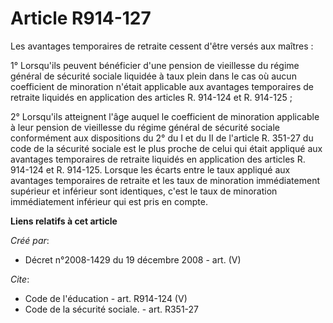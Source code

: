 # Article R914-127

Les avantages temporaires de retraite cessent d'être versés aux maîtres : 

1° Lorsqu'ils peuvent bénéficier d'une pension de vieillesse du régime général de sécurité sociale liquidée à taux plein dans
le cas où aucun coefficient de minoration n'était applicable aux avantages temporaires de retraite liquidés en application
des articles R. 914-124 et R. 914-125 ; 

2° Lorsqu'ils atteignent l'âge auquel le coefficient de minoration applicable à leur pension de vieillesse du régime général
de sécurité sociale conformément aux dispositions du 2° du I et du II de l'article R. 351-27 du code de la sécurité sociale
est le plus proche de celui qui était appliqué aux avantages temporaires de retraite liquidés en application des articles R.
914-124 et R. 914-125. Lorsque les écarts entre le taux appliqué aux avantages temporaires de retraite et les taux de
minoration immédiatement supérieur et inférieur sont identiques, c'est le taux de minoration immédiatement inférieur qui est
pris en compte.

**Liens relatifs à cet article**

_Créé par_:

  - Décret n°2008-1429 du 19 décembre 2008 - art. (V)

_Cite_:

  - Code de l'éducation - art. R914-124 (V)
  - Code de la sécurité sociale. - art. R351-27
